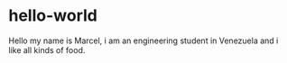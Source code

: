 # hello-world

Hello my name is Marcel, i am an engineering student in Venezuela and i like all kinds of food.
